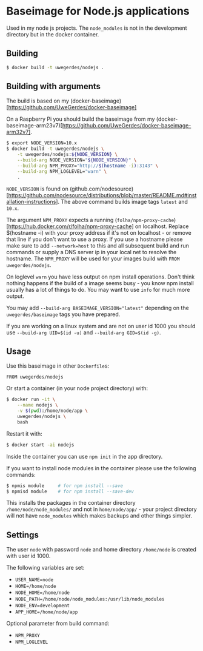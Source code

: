 # Baseimage for Node.js applications

Used in my node js projects. The `node_modules` is not in the development directory but in the docker container.

## Building

```bash
$ docker build -t uwegerdes/nodejs .
```

## Building with arguments

The build is based on my (docker-baseimage)[https://github.com/UweGerdes/docker-baseimage]

On a Raspberry Pi you should build the baseimage from my (docker-baseimage-arm23v7)[https://github.com/UweGerdes/docker-baseimage-arm32v7].

```bash
$ export NODE_VERSION=10.x
$ docker build -t uwegerdes/nodejs \
	-t uwegerdes/nodejs:${NODE_VERSION} \
	--build-arg NODE_VERSION="${NODE_VERSION}" \
	--build-arg NPM_PROXY="http://$(hostname -i):3143" \
	--build-arg NPM_LOGLEVEL="warn" \
	.
```

`NODE_VERSION` is found on (github.com/nodesource)[https://github.com/nodesource/distributions/blob/master/README.md#installation-instructions]. The above command builds image tags `latest` and `10.x`.

The argument `NPM_PROXY` expects a running (`folha/npm-proxy-cache`)[https://hub.docker.com/r/folha/npm-proxy-cache] on localhost. Replace $(hostname -i) with your proxy address if it's not on localhost - or remove that line if you don't want to use a proxy. If you use a hostname please make sure to add `--network=host` to this and all subsequent build and run commands or supply a DNS server ip in your local net to resolve the hostname. The `NPM_PROXY` will be used for your images build with `FROM uwegerdes/nodejs`.

On loglevel `warn` you have less output on npm install operations. Don't think nothing happens if the build of a image seems busy - you know npm install usually has a lot of things to do. You may want to use `info` for much more output.

You may add `--build-arg BASEIMAGE_VERSION="latest"` depending on the `uwegerdes/baseimage` tags you have prepared.

If you are working on a linux system and are not on user id 1000 you should use `--build-arg UID=$(id -u)` and `--build-arg GID=$(id -g)`.

## Usage

Use this baseimage in other `Dockerfile`s:

```
FROM uwegerdes/nodejs
```

Or start a container (in your node project directory) with:

```bash
$ docker run -it \
	--name nodejs \
	-v $(pwd):/home/node/app \
	uwegerdes/nodejs \
	bash
```

Restart it with:

```bash
$ docker start -ai nodejs
```

Inside the container you can use `npm init` in the app directory.

If you want to install node modules in the container please use the following commands:

```bash
$ npmis module     # for npm install --save
$ npmisd module    # for npm install --save-dev
```

This installs the packages in the container directory `/home/node/node_modules/` and not in `home/node/app/` - your project directory will not have `node_modules` which makes backups and other things simpler.

## Settings

The user `node` with password `node` and home directory `/home/node` is created with user id 1000.

The following variables are set:

* `USER_NAME=node`
* `HOME=/home/node`
* `NODE_HOME=/home/node`
* `NODE_PATH=/home/node/node_modules:/usr/lib/node_modules`
* `NODE_ENV=development`
* `APP_HOME=/home/node/app`

Optional parameter from build command:

* `NPM_PROXY`
* `NPM_LOGLEVEL`

